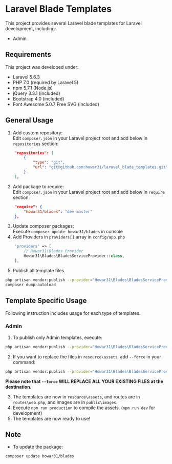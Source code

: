 # Laravel Blade Templates

This project provides several Laravel blade templates for Laravel development, including:

* Admin

## Requirements

This project was developed under:

* Laravel 5.6.3
* PHP 7.0 (required by Laravel 5)
* npm 5.7.1 (Node.js)
* jQuery 3.3.1 (included)
* Bootstrap 4.0 (included)
* Font Awesome 5.0.7 Free SVG (included)

## General Usage

1. Add custom repository:  
Edit `composer.json` in your Laravel project root and add below in `repositories` section:  
```json
    "repositories": [
        {
            "type": "git",
            "url": "git@github.com:howar31/laravel_blade_templates.git"
        }
    ],
```

2. Add package to require:  
Edit `composer.json` in your Laravel project root and add below in `require` section:  
```json
    "require": {
        "howar31/blades": "dev-master"
    },
```

3. Update composer packages:  
Execute `composer update howar31/blades` in console
4. Add Providers in `providers[]` array in `config/app.php`  
```php
    'providers' => [
        // Howar31\Blades Provider
        Howar31\Blades\BladesServiceProvider::class,
    ],
```

5. Publish all template files
```bash
php artisan vendor:publish --provider="Howar31\Blades\BladesServiceProvider"
composer dump-autoload
```

## Template Specific Usage

Following instruction includes usage for each type of templates.

### Admin
1. To publish only Admin templates, execute:
```bash
php artisan vendor:publish --provider="Howar31\Blades\BladesServiceProvider" --tag=admin
```

2. If you want to replace the files in `resource\assets`, add `--force` in your command:
```bash
php artisan vendor:publish --provider="Howar31\Blades\BladesServiceProvider" --tag=admin --force
```

**Please note that `--force` WILL REPLACE ALL YOUR EXISTING FILES at the destination.**

3. The templates are now in `resource\assets`, and routes are in `routes\web.php`, and images are in `public\images`.
4. Execute `npm run production` to compile the assets. (`npm run dev` for development)
5. The templates are now ready to use!

## Note
* To update the package:  
```bash
composer update howar31/blades
```
